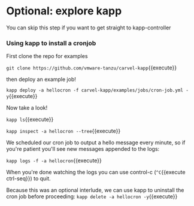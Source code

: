 # Optional: explore kapp

You can skip this step if you want to get straight to kapp-controller

### Using kapp to install a cronjob

First clone the repo for examples

`git clone https://github.com/vmware-tanzu/carvel-kapp`{{execute}}

then deploy an example job!

`kapp deploy -a hellocron -f carvel-kapp/examples/jobs/cron-job.yml -y`{{execute}}

Now take a look!

`kapp ls`{{execute}}

`kapp inspect -a hellocron --tree`{{execute}}

We scheduled our cron job to output a hello message every minute, so if you're
patient you'll see new messages appended to the logs:

`kapp logs -f -a hellocron`{{execute}}

When you're done watching the logs you can use control-c (`^C`{{execute ctrl-seq}}) to quit.

Because this was an optional interlude, we can use kapp to uninstall the cron
job before proceeding:
`kapp delete -a hellocron -y`{{execute}}
